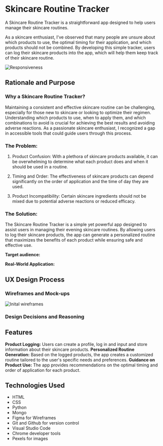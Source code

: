 # Skincare Routine Tracker

A Skincare Routine Tracker is a straightforward app designed to help users manage their skincare routines. 

As a skincare enthusiast, I've observed that many people are unsure about which products to use, the optimal timing for their application, and which products should not be combined. By developing this simple tracker, users can log their skincare products into the app, which will help them keep track of their skincare routine.

![Responsiveness]()

## Rationale and Purpose

### Why a Skincare Routine Tracker?
Maintaining a consistent and effective skincare routine can be challenging, especially for those new to skincare or looking to optimize their regimen. Understanding which products to use, when to apply them, and which combinations to avoid is crucial for achieving the best results and avoiding adverse reactions. As a passionate skincare enthusiast, I recognized a gap in accessible tools that could guide users through this process.

### The Problem:
1. Product Confusion: With a plethora of skincare products available, it can be overwhelming to determine what each product does and when it should be used in a routine.

2. Timing and Order: The effectiveness of skincare products can depend significantly on the order of application and the time of day they are used.

3. Product Incompatibility: Certain skincare ingredients should not be mixed due to potential adverse reactions or reduced efficacy.
### The Solution:
The Skincare Routine Tracker is a simple yet powerful app designed to assist users in managing their evening skincare routines. By allowing users to log their skincare products, the app can generate a personalized routine that maximizes the benefits of each product while ensuring safe and effective use.


**Target audience:**


**Real-World Application:**


## UX Design Process

### Wireframes and Mock-ups 
![Inital wireframes]()

### Design Decisions and Reasoning


## Features

**Product Logging:** Users can create a profile, log in and input and store information about their skincare products.
**Personalized Routine Generation:** Based on the logged products, the app creates a customized routine tailored to the user's specific needs and preferences.
**Guidance on Product Use:** The app provides recommendations on the optimal timing and order of application for each product.


## Technologies Used

- HTML
- CSS
- Python
- Mongo
- Figma for Wireframes
- Git and Github for version control
- Visual Studio Code
- Chrome developer tools
- Pexels for images

